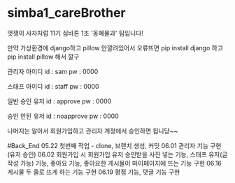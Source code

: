 # simba1_careBrother
멋쟁이 사자처럼 11기 심바톤 1조 '동혜물과' 팀입니다!

만약 가상환경에 django하고 pillow 안깔려있어서 오류뜨면 pip install django 하고 pip install pillow 해서 깔구

관리자 아이디
id : sam
pw : 0000

스태프 아이디
id : staff
pw : 0000

일반 승인 유저
id : approve
pw : 0000

승인 안된 유저
id : noapprove
pw : 0000

나머지는 알아서 회원가입하고 관리자 계정에서 승인하면 됩니당~~

#Back_End
05.22 첫번째 작업 - clone, 브랜치 생성, 커밋
06.01 관리자 기능 구현(유저 승인)
06.02 회원가입 시 회원가입 유저 승인받을 사진 넣는 기능, 스태프 유저(글 작성 가능) 기능, 좋아요 기능, 좋아요한 게시물이 마이페이지에 뜨는 기능 구현
06.16 게시물 두 줄로 뜨게 하는 기능 구현
06.19 평점 기능, 댓글 기능 구현
